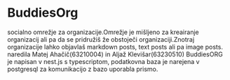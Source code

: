 # BuddiesOrg
socialno omrežje za organizacije.Omrežje je mišljeno za kreairanje organizacij ali pa da se pridružiš že obstoječi organizaciji.Znotraj organizacije lahko objavlaš markdown posts, text posts ali pa image posts.
naredila Matej Ahačič(63210004) in Aljaž Klevišar(63230510)
BuddiesORG je napisan v nest.js s typescriptom, podatkovna baza je narejena v postgresql za komunikacijo z bazo uporabla prismo.

